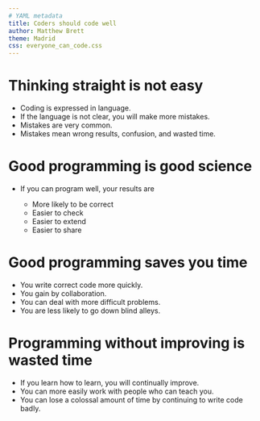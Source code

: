 ```yaml
---
# YAML metadata
title: Coders should code well
author: Matthew Brett
theme: Madrid
css: everyone_can_code.css
---
```


# Thinking straight is not easy

* Coding is expressed in language.
* If the language is not clear, you will make more
  mistakes.
* Mistakes are very common.
* Mistakes mean wrong results, confusion, and wasted time.

# Good programming is good science

*   If you can program well, your results are

    * More likely to be correct
    * Easier to check
    * Easier to extend
    * Easier to share

# Good programming saves you time

* You write correct code more quickly.
* You gain by collaboration.
* You can deal with more difficult problems.
* You are less likely to go down blind alleys.

# Programming without improving is wasted time

* If you learn how to learn, you will continually improve.
* You can more easily work with people who can teach you.
* You can lose a colossal amount of time by continuing to
  write code badly.

